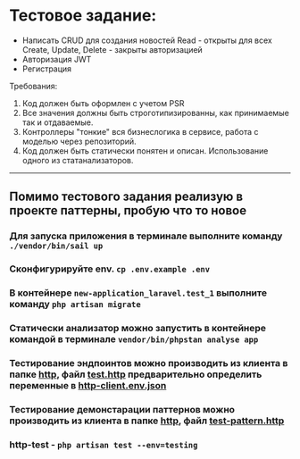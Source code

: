 # Тестовое задание:

- Написать CRUD для создания новостей
Read - открыты для всех
Create, Update, Delete - закрыты авторизацией
- Авторизация JWT
- Регистрация

Требования:

1. Код должен быть оформлен с учетом PSR
2. Все значения должны быть строготипизированны, как принимаемые так и отдаваемые.
3. Контроллеры "тонкие" вся бизнеслогика в сервисе, работа с моделью через репозиторий.
4. Код должен быть статически понятен и описан. Использование одного из статанализаторов.
-------------------------------------------------------------------------------------------------------------------------
Помимо тестового задания реализую в проекте паттерны, пробую что то новое
-------------------------------------------------------------------------------------------------------------------------
### Для запуска приложения в терминале выполните команду `./vendor/bin/sail up`
### Сконфигурируйте env. `cp .env.example .env`
### В контейнере `new-application_laravel.test_1` выполните команду `php artisan migrate`
### Статически анализатор можно запустить в контейнере командой в терминале `vendor/bin/phpstan analyse app`
### Тестирование эндпоинтов можно производить из клиента в папке [http](http), файл [test.http](http%2Ftest.http) предварительно определить переменные в [http-client.env.json](http%2Fhttp-client.env.json)
### Тестирование демонстарации паттернов можно производить из клиента в папке [http](http), файл [test-pattern.http](http%2Ftest-pattern.http)
### http-test - `php artisan test --env=testing`

